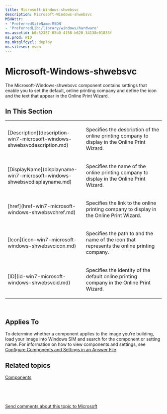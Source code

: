 ```yaml
---
title: Microsoft-Windows-shwebsvc
description: Microsoft-Windows-shwebsvc
MSHAttr:
- 'PreferredSiteName:MSDN'
- 'PreferredLib:/library/windows/hardware'
ms.assetid: b0c52387-05b0-4f58-b620-34138e01833f
ms.prod: W10
ms.mktglfcycl: deploy
ms.sitesec: msdn
---
```


# Microsoft-Windows-shwebsvc


The Microsoft-Windows-shwebsvc component contains settings that enable you to set the default, online printing company and define the icon and the text that appear in the Online Print Wizard.

## In This Section


<table>
<colgroup>
<col width="50%" />
<col width="50%" />
</colgroup>
<tbody>
<tr class="odd">
<td><p>[Description](description-win7-microsoft-windows-shwebsvcdescription.md)</p></td>
<td><p>Specifies the description of the online printing company to display in the Online Print Wizard.</p></td>
</tr>
<tr class="even">
<td><p>[DisplayName](displayname-win7-microsoft-windows-shwebsvcdisplayname.md)</p></td>
<td><p>Specifies the name of the online printing company to display in the Online Print Wizard.</p></td>
</tr>
<tr class="odd">
<td><p>[href](href-win7-microsoft-windows-shwebsvchref.md)</p></td>
<td><p>Specifies the link to the online printing company to display in the Online Print Wizard.</p></td>
</tr>
<tr class="even">
<td><p>[Icon](icon-win7-microsoft-windows-shwebsvcicon.md)</p></td>
<td><p>Specifies the path to and the name of the icon that represents the online printing company.</p></td>
</tr>
<tr class="odd">
<td><p>[ID](id-win7-microsoft-windows-shwebsvcid.md)</p></td>
<td><p>Specifies the identity of the default online printing company in the Online Print Wizard.</p></td>
</tr>
</tbody>
</table>

 

## Applies To


To determine whether a component applies to the image you’re building, load your image into Windows SIM and search for the component or setting name. For information on how to view components and settings, see [Configure Components and Settings in an Answer File](https://msdn.microsoft.com/library/windows/hardware/dn915078).

## Related topics


[Components](components-b-unattend.md)

 

 

[Send comments about this topic to Microsoft](mailto:wsddocfb@microsoft.com?subject=Documentation%20feedback%20%5Bp_unattend\p_unattend%5D:%20Microsoft-Windows-shwebsvc%20%20RELEASE:%20%2810/3/2016%29&body=%0A%0APRIVACY%20STATEMENT%0A%0AWe%20use%20your%20feedback%20to%20improve%20the%20documentation.%20We%20don't%20use%20your%20email%20address%20for%20any%20other%20purpose,%20and%20we'll%20remove%20your%20email%20address%20from%20our%20system%20after%20the%20issue%20that%20you're%20reporting%20is%20fixed.%20While%20we're%20working%20to%20fix%20this%20issue,%20we%20might%20send%20you%20an%20email%20message%20to%20ask%20for%20more%20info.%20Later,%20we%20might%20also%20send%20you%20an%20email%20message%20to%20let%20you%20know%20that%20we've%20addressed%20your%20feedback.%0A%0AFor%20more%20info%20about%20Microsoft's%20privacy%20policy,%20see%20http://privacy.microsoft.com/default.aspx. "Send comments about this topic to Microsoft")





